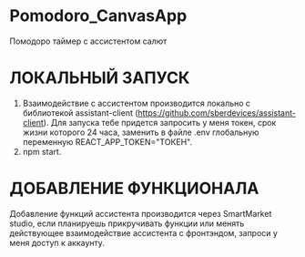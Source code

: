 # Pomodoro_CanvasApp
Помодоро таймер с ассистентом салют

# ЛОКАЛЬНЫЙ ЗАПУСК 

1) Взаимодействие с ассистентом производится локально с библиотекой assistant-client (https://github.com/sberdevices/assistant-client).
Для запуска тебе придется запросить у меня токен, срок жизни которого 24 часа, заменить в файле .env глобальную переменную REACT_APP_TOKEN="ТОКЕН".
2) npm start.

# ДОБАВЛЕНИЕ ФУНКЦИОНАЛА 

Добавление функций ассистента производится через SmartMarket studio, если планируешь прикручивать функции или менять действующее взаимодействие ассистента с фронтэндом,
запроси у меня доступ к аккаунту.
